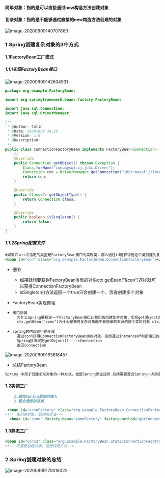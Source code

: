 #### 简单对象：指的是可以直接通过new构造方法创建对象

#### 复杂对象：指的是不能够通过直接的new构造方法创建的对象

![image-20200809140707860](E:\Markdown\Spring\Spring5学习\image-20200809140707860.png)

### 1.Spring创建复杂对象的3中方式

#### 1.1FactoryBean工厂模式

##### 1.1.1实现FactoryBean接口

![image-20200809142604931](E:\Markdown\Spring\Spring5学习\image-20200809142604931.png)

~~~java
package org.example.FactoryBean;

import org.springframework.beans.factory.FactoryBean;

import java.sql.Connection;
import java.sql.DriverManager;

/**
 * @Author: Colin
 * @Date: 2020/8/9 14:29
 * @Version: 1.0
 * @Description:
 */
public class ConnectionFactoryBean implements FactoryBean<Connection> {
    //
    @Override
    public Connection getObject() throws Exception {
        Class.forName("com.mysql.cj.jdbc.Driver");
        Connection con = DriverManager.getConnection("jdbc:mysql://localhost:3306/studydata?serverTimezone=UTC","root","qqzz1776109898" );
        return con;
    }

    @Override
    public Class<?> getObjectType() {
        return Connection.class;
    }

    @Override
    public boolean isSingleton() {
        return false;
    }
}

~~~

##### 1.1.2Spring配置文件

~~~xml
#如果Class中指定的类型是FactoryBean接口的实现类，那么通过id值获得是这个类创建的复杂对象
<bean id="con" class="org.example.FactoryBean.ConnectionFactoryBean"></bean>
~~~

* 细节

  * 如果就想要获得FactoryBean类型的对象ctx.getBean("&con")这样就可以获得ConnectionFactoryBean
  * isSingleton()方法返回一个true只会创建一个，否者创建多个对象

* FactoryBean实现原理

* ~~~markdown
  接口回调
  	为什么Spring要规定一个FactoryBean接口让我们去创建复杂对象，实现getObject对象？
  	ctx.getBean("conn")为什么是获得复杂对象而不是简单的本源的那个类的对象 ctx.getBean("&con")才能获得本源类？
  ~~~

* ~~~markdown
  spring的内部运行的步骤
  	通过conn获得ConnectionFactoryBean类的对象，进而通过instanceof判断接口的实现类
  	Spring按照规定getObject()---->Connection
  	返回Connection
  ~~~

![image-20200809163818457](E:\Markdown\Spring\Spring5学习\image-20200809163818457.png)

* 总结FactoryBean

~~~markdown
Spring 中用于创建复杂对象的一种方式，也是Spring原生提供 后续需要整合Spring一系列其他框架需要使用FactoryBean的技术
~~~



#### 1.2实例工厂

~~~markdown
	1.避免Spring框架的侵入
	2.整合遗留的系统
~~~

~~~xml
 <bean id="connFactory" class="org.example.FactoryBean.ConnectionFactory"></bean>
<!-- 先创建对象，后调用方法-->
  <bean id="conn" factory-bean="connFactory" factory-method="getConnection"></bean>
~~~



#### 1.3静态工厂

~~~xml
<bean id="conn2" class="org.example.FactoryBean.StaticConnectionFacotry" factory-method="getConnection"></bean>
<!-- 不需要创建对象，直接调用方法-->
~~~

### 2.Spring创建对象的总结

![image-20200809170018022](E:\Markdown\Spring\Spring5学习\image-20200809170018022.png)